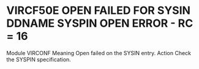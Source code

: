 # VIRCF50E OPEN FAILED FOR SYSIN DDNAME SYSPIN OPEN ERROR - RC = 16
Module
    VIRCONF
Meaning
    Open failed on the SYSIN entry.
Action
    Check the SYSPIN specification.
